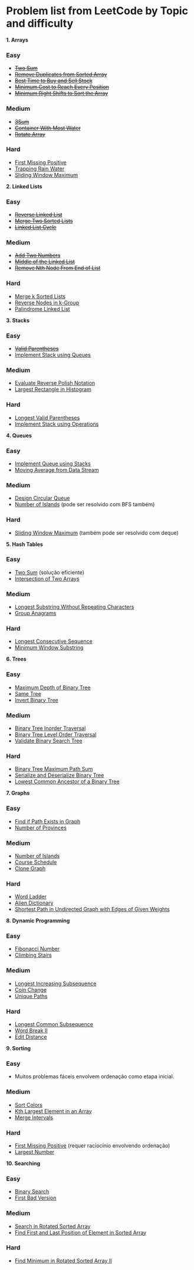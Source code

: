 # Problem list from LeetCode by Topic and difficulty

**1. Arrays**

### Easy
* ~~[Two Sum](https://leetcode.com/problems/two-sum/)~~
* ~~[Remove Duplicates from Sorted Array](https://leetcode.com/problems/remove-duplicates-from-sorted-array/)~~
* ~~[Best Time to Buy and Sell Stock](https://leetcode.com/problems/best-time-to-buy-and-sell-stock/)~~
* ~~[Minimum Cost to Reach Every Position](https://leetcode.com/problems/minimum-cost-to-reach-every-position/)~~
* ~~[Minimum Right Shifts to Sort the Array](https://leetcode.com/problems/minimum-right-shifts-to-sort-the-array/)~~

### Medium
* ~~[3Sum](https://leetcode.com/problems/3sum/)~~
* ~~[Container With Most Water](https://leetcode.com/problems/container-with-most-water/)~~
* ~~[Rotate Array](https://leetcode.com/problems/rotate-array/)~~

### Hard
* [First Missing Positive](https://leetcode.com/problems/first-missing-positive/)
* [Trapping Rain Water](https://leetcode.com/problems/trapping-rain-water/)
* [Sliding Window Maximum](https://leetcode.com/problems/sliding-window-maximum/)

**2. Linked Lists**

### Easy
* ~~[Reverse Linked List](https://leetcode.com/problems/reverse-linked-list/)~~
* ~~[Merge Two Sorted Lists](https://leetcode.com/problems/merge-two-sorted-lists/)~~
* ~~[Linked List Cycle](https://leetcode.com/problems/linked-list-cycle/)~~

### Medium
* ~~[Add Two Numbers](https://leetcode.com/problems/add-two-numbers/)~~
* ~~[Middle of the Linked List](https://leetcode.com/problems/middle-of-the-linked-list/)~~
* ~~[Remove Nth Node From End of List](https://leetcode.com/problems/remove-nth-node-from-end-of-list/)~~

### Hard
* [Merge k Sorted Lists](https://leetcode.com/problems/merge-k-sorted-lists/)
* [Reverse Nodes in k-Group](https://leetcode.com/problems/reverse-nodes-in-k-group/)
* [Palindrome Linked List](https://leetcode.com/problems/palindrome-linked-list/)

**3. Stacks**

### Easy
* ~~[Valid Parentheses](https://leetcode.com/problems/valid-parentheses/)~~
* [Implement Stack using Queues](https://leetcode.com/problems/implement-stack-using-queues/)

### Medium
* [Evaluate Reverse Polish Notation](https://leetcode.com/problems/evaluate-reverse-polish-notation/)
* [Largest Rectangle in Histogram](https://leetcode.com/problems/largest-rectangle-in-histogram/)

### Hard
* [Longest Valid Parentheses](https://leetcode.com/problems/longest-valid-parentheses/)
* [Implement Stack using Operations](https://www.google.com/search?q=https://leetcode.com/problems/implement-stack-using-operations/)

**4. Queues**

### Easy
* [Implement Queue using Stacks](https://leetcode.com/problems/implement-queue-using-stacks/)
* [Moving Average from Data Stream](https://leetcode.com/problems/moving-average-from-data-stream/)

### Medium
* [Design Circular Queue](https://leetcode.com/problems/design-circular-queue/)
* [Number of Islands](https://leetcode.com/problems/number-of-islands/) (pode ser resolvido com BFS também)

### Hard
* [Sliding Window Maximum](https://leetcode.com/problems/sliding-window-maximum/) (também pode ser resolvido com deque)

**5. Hash Tables**

### Easy
* [Two Sum](https://leetcode.com/problems/two-sum/) (solução eficiente)
* [Intersection of Two Arrays](https://leetcode.com/problems/intersection-of-two-arrays/)

### Medium
* [Longest Substring Without Repeating Characters](https://leetcode.com/problems/longest-substring-without-repeating-characters/)
* [Group Anagrams](https://leetcode.com/problems/group-anagrams/)

### Hard
* [Longest Consecutive Sequence](https://leetcode.com/problems/longest-consecutive-sequence/)
* [Minimum Window Substring](https://leetcode.com/problems/minimum-window-substring/)

**6. Trees**

### Easy
* [Maximum Depth of Binary Tree](https://leetcode.com/problems/maximum-depth-of-binary-tree/)
* [Same Tree](https://leetcode.com/problems/same-tree/)
* [Invert Binary Tree](https://leetcode.com/problems/invert-binary-tree/)

### Medium
* [Binary Tree Inorder Traversal](https://leetcode.com/problems/binary-tree-inorder-traversal/)
* [Binary Tree Level Order Traversal](https://leetcode.com/problems/binary-tree-level-order-traversal/)
* [Validate Binary Search Tree](https://leetcode.com/problems/validate-binary-search-tree/)

### Hard
* [Binary Tree Maximum Path Sum](https://leetcode.com/problems/binary-tree-maximum-path-sum/)
* [Serialize and Deserialize Binary Tree](https://leetcode.com/problems/serialize-and-deserialize-binary-tree/)
* [Lowest Common Ancestor of a Binary Tree](https://leetcode.com/problems/lowest-common-ancestor-of-a-binary-tree/)

**7. Graphs**

### Easy
* [Find if Path Exists in Graph](https://leetcode.com/problems/find-if-path-exists-in-graph/)
* [Number of Provinces](https://leetcode.com/problems/number-of-provinces/)

### Medium
* [Number of Islands](https://leetcode.com/problems/number-of-islands/)
* [Course Schedule](https://leetcode.com/problems/course-schedule/)
* [Clone Graph](https://leetcode.com/problems/clone-graph/)

### Hard
* [Word Ladder](https://leetcode.com/problems/word-ladder/)
* [Alien Dictionary](https://leetcode.com/problems/alien-dictionary/)
* [Shortest Path in Undirected Graph with Edges of Given Weights](https://www.google.com/search?q=https://leetcode.com/problems/shortest-path-in-undirected-graph-with-edges-of-given-weights/)

**8. Dynamic Programming**

### Easy
* [Fibonacci Number](https://leetcode.com/problems/fibonacci-number/)
* [Climbing Stairs](https://leetcode.com/problems/climbing-stairs/)

### Medium
* [Longest Increasing Subsequence](https://leetcode.com/problems/longest-increasing-subsequence/)
* [Coin Change](https://leetcode.com/problems/coin-change/)
* [Unique Paths](https://leetcode.com/problems/unique-paths/)

### Hard
* [Longest Common Subsequence](https://leetcode.com/problems/longest-common-subsequence/)
* [Word Break II](https://leetcode.com/problems/word-break-ii/)
* [Edit Distance](https://leetcode.com/problems/edit-distance/)

**9. Sorting**

### Easy
* Muitos problemas fáceis envolvem ordenação como etapa inicial.

### Medium
* [Sort Colors](https://leetcode.com/problems/sort-colors/)
* [Kth Largest Element in an Array](https://leetcode.com/problems/kth-largest-element-in-an-array/)
* [Merge Intervals](https://leetcode.com/problems/merge-intervals/)

### Hard
* [First Missing Positive](https://leetcode.com/problems/first-missing-positive/) (requer raciocínio envolvendo ordenação)
* [Largest Number](https://leetcode.com/problems/largest-number/)

**10. Searching**

### Easy
* [Binary Search](https://leetcode.com/problems/binary-search/)
* [First Bad Version](https://leetcode.com/problems/first-bad-version/)

### Medium
* [Search in Rotated Sorted Array](https://leetcode.com/problems/search-in-rotated-sorted-array/)
* [Find First and Last Position of Element in Sorted Array](https://leetcode.com/problems/find-first-and-last-position-of-element-in-sorted-array/)

### Hard
* [Find Minimum in Rotated Sorted Array II](https://leetcode.com/problems/find-minimum-in-rotated-sorted-array-ii/)